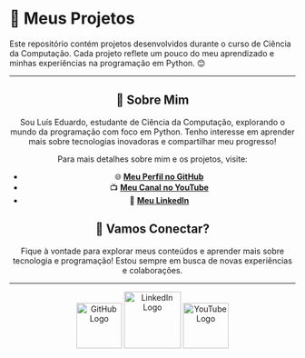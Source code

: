 # 🚀 **Meus Projetos**

Este repositório contém projetos desenvolvidos durante o curso de Ciência da Computação. Cada projeto reflete um pouco do meu aprendizado e minhas experiências na programação em Python. 😊
<div align="center">


---

## 📌 **Sobre Mim**
Sou Luís Eduardo, estudante de Ciência da Computação, explorando o mundo da programação com foco em Python. Tenho interesse em aprender mais sobre tecnologias inovadoras e compartilhar meu progresso!

Para mais detalhes sobre mim e os projetos, visite:

- 🌐 [**Meu Perfil no GitHub**](https://github.com/oTalDoWaaase)
- 📺 [**Meu Canal no YouTube**](https://www.youtube.com/@LuisEduardoMenezes)
- 💼 [**Meu LinkedIn**](https://www.linkedin.com/in/luiseduardo-menezes)

## 🎥 **Vamos Conectar?**
Fique à vontade para explorar meus conteúdos e aprender mais sobre tecnologia e programação! Estou sempre em busca de novas experiências e colaborações.

---

<div align="center">
  <img src="https://github.githubassets.com/images/modules/logos_page/GitHub-Mark.png" alt="GitHub Logo" width="80"/>
  <img src="https://upload.wikimedia.org/wikipedia/commons/0/01/LinkedIn_Logo.svg" alt="LinkedIn Logo" width="100"/>
  <img src="https://upload.wikimedia.org/wikipedia/commons/4/42/YouTube_icon_%282013-2017%29.png" alt="YouTube Logo" width="80"/>
</div>
